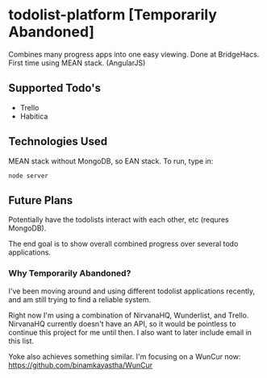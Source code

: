 # todolist-platform [Temporarily Abandoned]
Combines many progress apps into one easy viewing. Done at BridgeHacs. First time using MEAN stack. (AngularJS)

## Supported Todo's

 - Trello
 - Habitica

## Technologies Used

MEAN stack without MongoDB, so EAN stack.
To run, type in:

    node server

## Future Plans

Potentially have the todolists interact with each other, etc (requres MongoDB).

The end goal is to show overall combined progress over several todo applications.

### Why Temporarily Abandoned?
I've been moving around and using different todolist applications recently, and am still trying to find a reliable system.

Right now I'm using a combination of NirvanaHQ, Wunderlist, and Trello. NirvanaHQ currently doesn't have an API, so it would be pointless to continue this project for me until then. I also want to later include email in this list.

Yoke also achieves something similar. I'm focusing on a WunCur now: https://github.com/binamkayastha/WunCur
